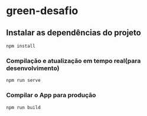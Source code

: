 # green-desafio

## Instalar as dependências do projeto
```
npm install
```

### Compilação e atualização em tempo real(para desenvolvimento)
```
npm run serve
```

### Compilar o App para produção
```
npm run build
```
